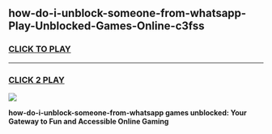 
## how-do-i-unblock-someone-from-whatsapp-Play-Unblocked-Games-Online-c3fss
<h3>
<a href="https://premium76.site?title=how-do-i-unblock-someone-from-whatsapp&ref=25A">CLICK TO PLAY</a></h3>
<hr>

<h3>
<a href="https://premium76.site?title=how-do-i-unblock-someone-from-whatsapp&ref=25A">CLICK 2 PLAY</a>
  
</h3>

<a href="https://premium76.site?title=how-do-i-unblock-someone-from-whatsapp&ref=25A"><img src="https://clearcache.store/games.png"></a>


**how-do-i-unblock-someone-from-whatsapp games unblocked: Your Gateway to Fun and Accessible Online Gaming**
